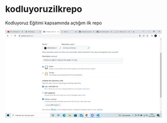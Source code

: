 # kodluyoruzilkrepo
Kodluyoruz Eğitimi kapsamında açtığım ilk repo

![kodluyoruz](image/kodluyoruzilkrepo.jpeg)